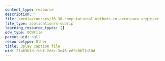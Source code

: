 ```yaml
---
content_type: resource
description: ''
file: /media/courses/16-90-computational-methods-in-aerospace-engineering-spring-2014/21a63b1dfcbf2ddc3e46e69c0b71d10d_8ulQDwKTBOc.srt
file_type: application/x-subrip
learning_resource_types: []
ocw_type: OCWFile
parent_uid: null
resourcetype: Other
title: 3play caption file
uid: 21a63b1d-fcbf-2ddc-3e46-e69c0b71d10d
---
```

